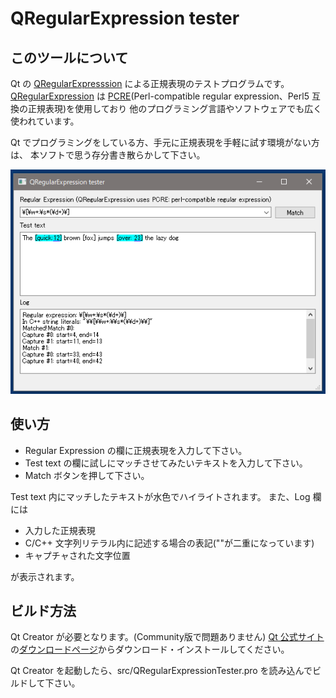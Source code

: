 # QRegularExpression tester

## このツールについて
Qt の [QRegularExpresssion](http://doc.qt.io/qt-5/qregularexpression.html) による正規表現のテストプログラムです。
[QRegularExpression](http://doc.qt.io/qt-5/qregularexpression.html) は
[PCRE](http://pcre.org/)(Perl-compatible regular expression、Perl5 互換の正規表現)を使用しており
他のプログラミング言語やソフトウェアでも広く使われています。

Qt でプログラミングをしている方、手元に正規表現を手軽に試す環境がない方は、
本ソフトで思う存分書き散らかして下さい。

![動作例](images/QRegularExpressionTester.png)

## 使い方
- Regular Expression の欄に正規表現を入力して下さい。
- Test text の欄に試しにマッチさせてみたいテキストを入力して下さい。
- Match ボタンを押して下さい。

Test text 内にマッチしたテキストが水色でハイライトされます。
また、Log 欄には
- 入力した正規表現
- C/C++ 文字列リテラル内に記述する場合の表記("\"が二重になっています)
- キャプチャされた文字位置

が表示されます。

## ビルド方法
Qt Creator が必要となります。(Community版で問題ありません)
[Qt 公式サイト](https://www.qt.io/)の[ダウンロードページ](https://www.qt.io/download/)からダウンロード・インストールしてください。

Qt Creator を起動したら、src/QRegularExpressionTester.pro を読み込んでビルドして下さい。

